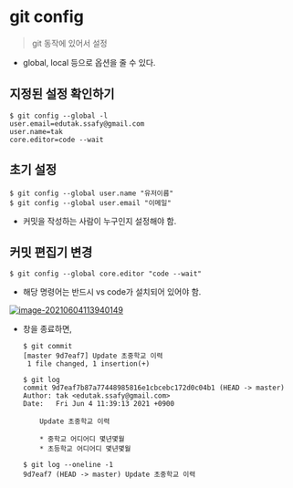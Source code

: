 # git config

> git 동작에 있어서 설정

- global, local 등으로 옵션을 줄 수 있다.

## 지정된 설정 확인하기

```
$ git config --global -l
user.email=edutak.ssafy@gmail.com
user.name=tak
core.editor=code --wait
```

## 초기 설정

```
$ git config --global user.name "유저이름"
$ git config --global user.email "이메일"
```

- 커밋을 작성하는 사람이 누구인지 설정해야 함.

## 커밋 편집기 변경

```
$ git config --global core.editor "code --wait"
```

- 해당 명령어는 반드시 vs code가 설치되어 있어야 함.

[![image-20210604113940149](D:/git/TIL/md-images/image-20210604113940149.png)](https://github.com/edutak/TIL/blob/master/git/md-images/image-20210604113940149.png)

- 창을 종료하면,

  ```
  $ git commit
  [master 9d7eaf7] Update 초중학교 이력
   1 file changed, 1 insertion(+)
  
  $ git log
  commit 9d7eaf7b87a77448985816e1cbcebc172d0c04b1 (HEAD -> master)
  Author: tak <edutak.ssafy@gmail.com>
  Date:   Fri Jun 4 11:39:13 2021 +0900
  
      Update 초중학교 이력
  
      * 중학교 어디어디 몇년몇월
      * 초등학교 어디어디 몇년몇월
      
  $ git log --oneline -1
  9d7eaf7 (HEAD -> master) Update 초중학교 이력
  ```

